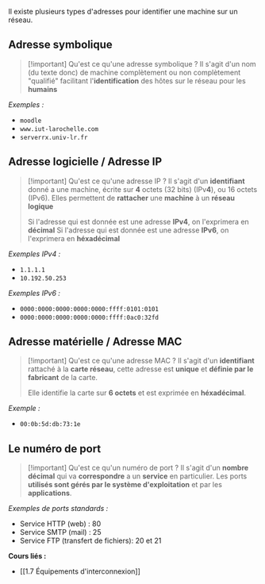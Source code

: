 Il existe plusieurs types d'adresses pour identifier une machine sur un réseau.

## Adresse symbolique

>[!important] Qu'est ce qu'une adresse symbolique ? 
>Il s'agit d'un nom (du texte donc) de machine complètement ou non complètement "qualifié" facilitant l'**identification** des hôtes sur le réseau pour les **humains**

*Exemples :*
- `moodle`
- `www.iut-larochelle.com`
- `serverrx.univ-lr.fr`

## Adresse logicielle / Adresse IP

>[!important] Qu'est ce qu'une adresse IP ? 
>Il s'agit d'un **identifiant** donné a une machine, écrite sur **4** octets (32 bits) (IPv**4**), ou 16 octets (IPv6).
>Elles permettent de **rattacher** une **machine** à un **réseau logique**
>
>Si l'adresse qui est donnée est une adresse **IPv4**, on l'exprimera en **décimal**
>Si l'adresse qui est donnée est une adresse **IPv6**, on l'exprimera en **héxadécimal**

*Exemples IPv4 :*
- `1.1.1.1`
- `10.192.50.253`

*Exemples IPv6 :*
- `0000:0000:0000:0000:0000:ffff:0101:0101`
- `0000:0000:0000:0000:0000:ffff:0ac0:32fd`

## Adresse matérielle / Adresse MAC

>[!important] Qu'est ce qu'une adresse MAC ? 
>Il s'agit d'un **identifiant** rattaché à la **carte réseau**, cette adresse est **unique** et **définie par le fabricant** de la carte. 
>
>Elle identifie la carte sur **6 octets** et est exprimée en **héxadécimal**.

*Exemple :*
- `00:0b:5d:db:73:1e`

## Le numéro de port 


>[!important] Qu'est ce qu'un numéro de port ? 
>Il s'agit d'un **nombre décimal** qui va **correspondre** a un **service** en particulier. Les ports **utilisés sont gérés par le système d'exploitation** et par les **applications**. 

*Exemples de ports standards :*
- Service HTTP (web) : 80
- Service SMTP (mail) : 25
- Service FTP (transfert de fichiers): 20 et 21


**Cours liés :**
- [[1.7 Équipements d'interconnexion]]